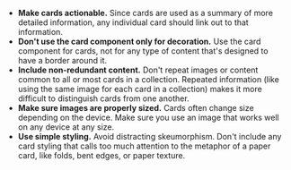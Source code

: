 - **Make cards actionable.** Since cards are used as a summary of more detailed information, any individual card should link out to that information.
- **Don't use the card component only for decoration.** Use the card component for cards, not for any type of content that's designed to have a border around it.
- **Include non-redundant content.** Don't repeat images or content common to all or most cards in a collection. Repeated information (like using the same image for each card in a collection) makes it more difficult to distinguish cards from one another.
- **Make sure images are properly sized.** Cards often change size depending on the device. Make sure you use an image that works well on any device at any size.
- **Use simple styling.** Avoid distracting skeumorphism. Don't include any card styling that calls too much attention to the metaphor of a paper card, like folds, bent edges, or paper texture.